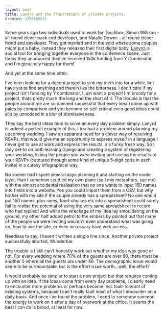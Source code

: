 ```yaml
---
layout: post
title: Lanyrd and the frustrations of private projects.
created: 1296508651
---
```

Some years ago two individuals used to work for Torchbox, Simon Willison - all round clever back end developer, and Natalie Downe - all round clever frond end developer. They got married and in the void where some couples might put a baby, instead they released their first digital baby, <a href="http://lanyrd.com/">Lanyrd</a>; a social tool for bringing together everyone in the conference scene. Just today they announced they've received 150k funding  from Y Combinator and I'm genuinely happy for them!

And yet at the same time bitter.

I've been looking for a decent project to sink my teeth into for a while, but have yet to find anything and therein lies the bitterness. I don't care if my project isn't funding by Y combinator, I just want a project! I'm broody for a project, thats pretty much the long and the short of it. The trouble is that the people around me are so damned successful that every idea I come up with pales by comparison and you become so self-critical even good ideas could slip by unnoticed in a blur of dismissiveness.

They say the best ideas tend to solve an every day problem simply. Lanyrd is indeed a perfect example of this. I too had a problem around planning my upcoming wedding. I saw an apparent need for a clever way of receiving RSVPs, that would give me an opportunity to express myself in a language I never get to use at work and express the results in a funky fresh way. So I duly set-to on both learning Django and creating a system of registering your wedding, listing the people you were inviting and seeing the results of your RSVPs (captured through some kind of unique 5-digit code in each invite) in a cutesy infographical way.

No sooner had I spent several days planning it and starting on the model layer, than I somehow scuttled my own plane (so I mix metaphors, sue me) with the almost accidental realisation that no one wants to input 150 names into fields into a website. Yes you could import them from a CSV, but why bother with my site if the couple already has a spreadsheet? No one who'd put 150 names, plus-ones, food-choices etc into a spreadsheet could surely fail to realise the potential of using the very same spreadsheet to record who had replied! And while the wreckage of my idea lay smouldering on the ground, my other half added petrol to the embers by pointed out that many of the people we were inviting wouldn't even understand what was going on, how to use the site, or even necessary have web access.

Needless to say, I haven't written a single line since. Another private project successfully aborted, Wunderbar.

The trouble is I still can't honestly work out whether my idea was good or not. For every wedding where 70% of the guests are over 60, there must be another 5 where all the guests are under 40. The demographic issue would seem to be surmountable, but is the effort issue worth...well, the effort?

It would probably be simpler to start a new project but that requires coming up with an idea. If the ideas come from every day problems, I clearly need to encounter more problems or perhaps become less fault-tolerant of existing systems, because I can't really fault most of what I encounter on a daily basis. And once i've found the problem, I need to somehow summon the energy to work on it after a day of overwork at the office. It seems the best I can do is brood, at least for now.

